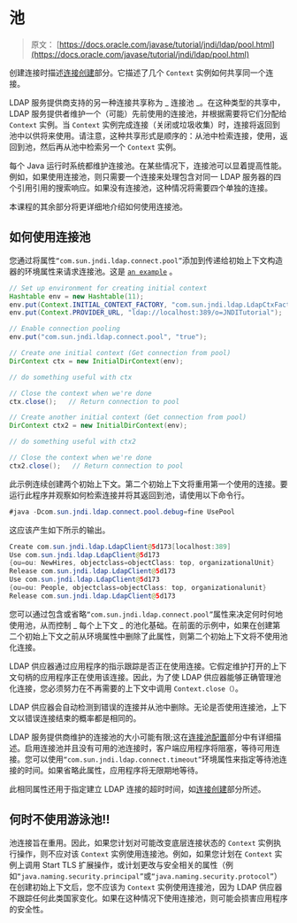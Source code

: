 # 池

> 原文： [https://docs.oracle.com/javase/tutorial/jndi/ldap/pool.html](https://docs.oracle.com/javase/tutorial/jndi/ldap/pool.html)

创建连接时描述[连接创建](create.html)部分。它描述了几个 `Context` 实例如何共享同一个连接。

LDAP 服务提供商支持的另一种连接共享称为 _ 连接池 _。在这种类型的共享中，LDAP 服务提供者维护一个（可能）先前使用的连接池，并根据需要将它们分配给 `Context` 实例。当 `Context` 实例完成连接（关闭或垃圾收集）时，连接将返回到池中以供将来使用。请注意，这种共享形式是顺序的：从池中检索连接，使用，返回到池，然后再从池中检索另一个 `Context` 实例。

每个 Java 运行时系统都维护连接池。在某些情况下，连接池可以显着提高性能。例如，如果使用连接池，则只需要一个连接来处理包含对同一 LDAP 服务器的四个引用引用的搜索响应。如果没有连接池，这种情况将需要四个单独的连接。

本课程的其余部分将更详细地介绍如何使用连接池。

## 如何使用连接池

您通过将属性`“com.sun.jndi.ldap.connect.pool”`添加到传递给初始上下文构造器的环境属性来请求连接池。这是 [`an example`](examples/UsePool.java) 。

```java
// Set up environment for creating initial context
Hashtable env = new Hashtable(11);
env.put(Context.INITIAL_CONTEXT_FACTORY, "com.sun.jndi.ldap.LdapCtxFactory");
env.put(Context.PROVIDER_URL, "ldap://localhost:389/o=JNDITutorial");

// Enable connection pooling
env.put("com.sun.jndi.ldap.connect.pool", "true");

// Create one initial context (Get connection from pool)
DirContext ctx = new InitialDirContext(env);

// do something useful with ctx

// Close the context when we're done
ctx.close();   // Return connection to pool

// Create another initial context (Get connection from pool)
DirContext ctx2 = new InitialDirContext(env);

// do something useful with ctx2

// Close the context when we're done
ctx2.close();   // Return connection to pool

```

此示例连续创建两个初始上下文。第二个初始上下文将重用第一个使用的连接。要运行此程序并观察如何检索连接并将其返回到池，请使用以下命令行。

```java
#java -Dcom.sun.jndi.ldap.connect.pool.debug=fine UsePool

```

这应该产生如下所示的输出。

```java
Create com.sun.jndi.ldap.LdapClient@5d173[localhost:389]
Use com.sun.jndi.ldap.LdapClient@5d173
{ou=ou: NewHires, objectclass=objectClass: top, organizationalUnit}
Release com.sun.jndi.ldap.LdapClient@5d173
Use com.sun.jndi.ldap.LdapClient@5d173
{ou=ou: People, objectclass=objectClass: top, organizationalunit}
Release com.sun.jndi.ldap.LdapClient@5d173

```

您可以通过包含或省略`“com.sun.jndi.ldap.connect.pool”`属性来决定何时何地使用池，从而控制 _ 每个上下文 _ 的池化基础。在前面的示例中，如果在创建第二个初始上下文之前从环境属性中删除了此属性，则第二个初始上下文将不使用池化连接。

LDAP 供应器通过应用程序的指示跟踪是否正在使用连接。它假定维护打开的上下文句柄的应用程序正在使用该连接。因此，为了使 LDAP 供应器能够正确管理池化连接，您必须努力在不再需要的上下文中调用 `Context.close（）`。

LDAP 供应器会自动检测到错误的连接并从池中删除。无论是否使用连接池，上下文以错误连接结束的概率都是相同的。

LDAP 服务提供商维护的连接池的大小可能有限;这在[连接池配置](config.html)部分中有详细描述。启用连接池并且没有可用的池连接时，客户端应用程序将阻塞，等待可用连接。您可以使用`“com.sun.jndi.ldap.connect.timeout”`环境属性来指定等待池连接的时间。如果省略此属性，应用程序将无限期地等待。

此相同属性还用于指定建立 LDAP 连接的超时时间，如[连接创建](create.html#TIMEOUT)部分所述。

## 何时不使用游泳池!!

池连接旨在重用。因此，如果您计划对可能改变底层连接状态的 `Context` 实例执行操作，则不应对该 `Context` 实例使用连接池。例如，如果您计划在 `Context` 实例上调用 Start TLS 扩展操作，或计划更改与安全相关的属性（例如`“java.naming.security.principal”`或`“java.naming.security.protocol”`）在创建初始上下文后，您不应该为 `Context` 实例使用连接池，因为 LDAP 供应器不跟踪任何此类国家变化。如果在这种情况下使用连接池，则可能会损害应用程序的安全性。